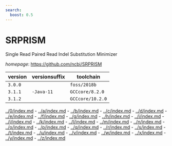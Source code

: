 ```yaml
---
search:
  boost: 0.5
---
```

# SRPRISM

Single Read Paired Read Indel Substitution Minimizer

*homepage*: <https://github.com/ncbi/SRPRISM>

version | versionsuffix | toolchain
--------|---------------|----------
``3.0.0`` |  | ``foss/2018b``
``3.1.1`` | ``-Java-11`` | ``GCCcore/8.2.0``
``3.1.2`` |  | ``GCCcore/10.2.0``

[../0/index.md](0) - [../a/index.md](a) - [../b/index.md](b) - [../c/index.md](c) - [../d/index.md](d) - [../e/index.md](e) - [../f/index.md](f) - [../g/index.md](g) - [../h/index.md](h) - [../i/index.md](i) - [../j/index.md](j) - [../k/index.md](k) - [../l/index.md](l) - [../m/index.md](m) - [../n/index.md](n) - [../o/index.md](o) - [../p/index.md](p) - [../q/index.md](q) - [../r/index.md](r) - [../s/index.md](s) - [../t/index.md](t) - [../u/index.md](u) - [../v/index.md](v) - [../w/index.md](w) - [../x/index.md](x) - [../y/index.md](y) - [../z/index.md](z)

